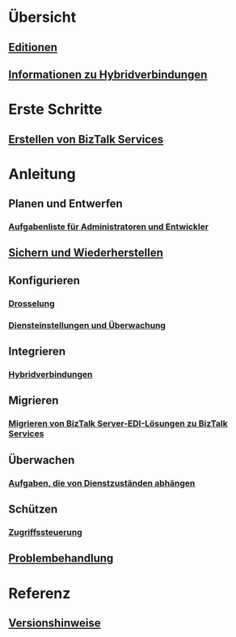 # Übersicht
## [Editionen](biztalk-editions-feature-chart.md)
## [Informationen zu Hybridverbindungen](integration-hybrid-connection-overview.md)

# Erste Schritte
## [Erstellen von BizTalk Services](biztalk-provision-services.md)

# Anleitung
## Planen und Entwerfen
### [Aufgabenliste für Administratoren und Entwickler](biztalk-services-administration-and-development-task-list.md)

## [Sichern und Wiederherstellen](biztalk-backup-restore.md)

## Konfigurieren
### [Drosselung](biztalk-throttling-thresholds.md)
### [Diensteinstellungen und Überwachung](biztalk-dashboard-monitor-scale-tabs.md)

## Integrieren
### [Hybridverbindungen](integration-hybrid-connection-create-manage.md)

## Migrieren
### [Migrieren von BizTalk Server-EDI-Lösungen zu BizTalk Services](biztalk-migrating-to-edi-guide.md)

## Überwachen
### [Aufgaben, die von Dienstzuständen abhängen](biztalk-service-state-chart.md)

## Schützen
### [Zugriffssteuerung](biztalk-issuer-name-issuer-key.md)

## [Problembehandlung](biztalk-troubleshoot-using-ops-logs.md)

# Referenz
## [Versionshinweise](biztalk-release-notes.md)


<!--HONumber=Nov16_HO2-->


